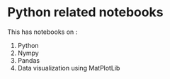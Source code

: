 # Python related notebooks
This has notebooks on :

1. Python
2. Nympy
3. Pandas
4. Data visualization using MatPlotLib
 
